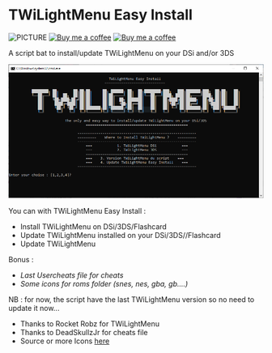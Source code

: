 # TWiLightMenu Easy Install
![PICTURE](https://img.shields.io/github/downloads/chronoss09/GameBoy-Bulle-Vita/v1.0/total) [![Buy me a coffee](https://img.shields.io/badge/Donate-Paypal-blue.svg)](https://www.paypal.com/paypalme/chronoss01)  [![Buy me a coffee](https://img.shields.io/badge/Donate-Kofi-orange.svg)](https://ko-fi.com/chronoss)

A script bat to install/update TWiLightMenu on your DSi and/or 3DS

![PICTURE](https://github.com/chronoss09/TWiLightMenu-Easy-Install/blob/main/Capture.PNG)

You can with TWiLightMenu Easy Install :

* Install TWiLightMenu on DSi/3DS/Flashcard
* Update TWiLightMenu installed on your DSi/3DS//Flashcard
* Update TWiLightMenu

Bonus :
  * _Last Usercheats file for cheats_
  * _Some icons for roms folder (snes, nes, gba, gb....)_

NB : for now, the script have the last TWiLightMenu version so no need to update it now...

- Thanks to Rocket Robz for TWiLightMenu
- Thanks to DeadSkullzJr for cheats file
- Source or more Icons [here](https://skins.ds-homebrew.com/icon/)
